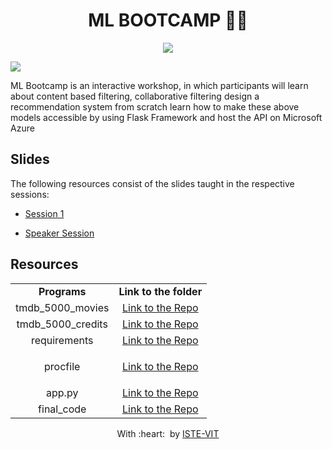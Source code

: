 <h1 align="center"> ML BOOTCAMP 🧑‍💻</h1>
<p align="center">
 <img src="https://user-images.githubusercontent.com/71590944/111881788-33353b80-89d8-11eb-9db1-746eba087b05.png" > <br> 
</p>

![](https://github.com/abhi-shek-09/ML_BOOTCMP/blob/main/Frame_poster.png)

ML Bootcamp is an interactive workshop, in which participants will learn about content based filtering, collaborative filtering design a recommendation system from scratch learn how to make these above models accessible by using Flask Framework and host the API on Microsoft Azure

## Slides
The following resources consist of the slides taught in the respective sessions:

- [Session 1](https://docs.google.com/presentation/d/1q8GQWMEZ7uWtW607B7OONF7CC0UqR8J-/edit?usp=sharing&ouid=100203929886738879540&rtpof=true&sd=true)

- [Speaker Session](https://www.youtube.com/watch?v=m42QcqKBD8M&t=897s)

## Resources	

<table align="center">
<tbody>
	
<tr>		
<td align="center" >
<span><b><center>Programs</center></b></span>
</td>

<td align="center">
<span><b><center>Link to the folder</center></b></span>
</td>
</tr>
  
<tr>
<td align="center">
<span><center>tmdb_5000_movies</center></span>
</td>
<td align="center">
<a href="https://github.com/abhi-shek-09/ML_BOOTCMP/blob/main/tmdb_5000_movies.csv">Link to the Repo</a>
</td>
</tr>

<tr>
<td align="center">
<span><center> tmdb_5000_credits </center></span>
</td>
<td align="center">
<a href="https://drive.google.com/file/d/1bDL_4-X1EPiiZ0M-SLqQ0_bbiXQvfiah/view?usp=sharing">Link to the Repo</a>
</td>
</tr>
  
<tr>
<td align="center">
<span><center>requirements</center></span>
</td>
<td align="center">
<a href="https://github.com/abhi-shek-09/ML_BOOTCMP/blob/main/requirements.txt">Link to the Repo</a>
</td>
</tr>

<tr>
<td align="center">
<span><center>procfile</center></span>
</td>
<td align="center">

<a href="https://github.com/abhi-shek-09/ML_BOOTCMP/blob/main/Procfile">Link to the Repo</a>
</td>
</tr>
  
<tr>
<td align="center">
<span><center> app.py</center></span>
</td>
<td align="center">
<a href="https://github.com/abhi-shek-09/ML_BOOTCMP/blob/main/app.py">Link to the Repo</a>
</td>
</tr>

<tr>
<td align="center">
<span><center> final_code</center></span>
</td>
<td align="center">
<a href="https://github.com/abhi-shek-09/ML_BOOTCMP/blob/main/movierecfinal.py">Link to the Repo</a>
</td>
</tr>
</tbody>
</table>




<p align="center">
	With :heart: &nbsp;by <a href="https://istevit.in/" target="_blank">ISTE-VIT</a>
</p>